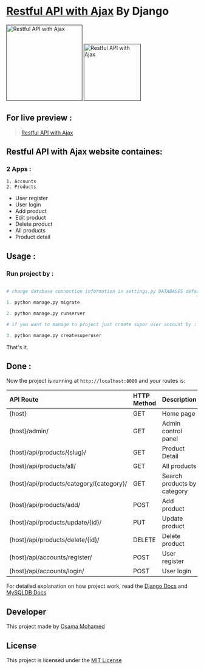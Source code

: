 # [Restful API with Ajax]() By Django

[<img src="https://www.djangoproject.com/s/img/logos/django-logo-negative.png" width="200" title="Restful API with Ajax" >]()
[<img src="https://www.mysql.com/common/logos/logo-mysql-170x115.png" width="150" title="Restful API with Ajax" >]()




## For live preview :
> [Restful API with Ajax]()


## Restful API with Ajax website containes:
### 2 Apps :
    1. Accounts
    2. Products
* User register 
* User login
* Add product
* Edit product
* Delete product
* All products
* Product detail

## Usage :
### Run project by :

``` python

# change database connection information in settings.py DATABASES default values with your info then run 

1. python manage.py migrate

2. python manage.py runserver

# if you want to manage to project just create super user account by :

3. python manage.py createsuperuser

```

That's it.

## Done :

Now the project is running at `http://localhost:8000` and your routes is:

| API Route                                                  | HTTP Method 	   | Description                           	      |
|:-----------------------------------------------------------|:----------------|:---------------------------------------------|
| {host}       	                                             | GET       	     | Home page                                    |
| {host}/admin/	                                             | GET       	     | Admin control panel                          |
| {host}/api/products/{slug}/                                | GET      	     | Product Detail                               |
| {host}/api/products/all/                                   | GET      	     | All products                                 |
| {host}/api/products/category/{category}/                   | GET      	     | Search products by category                  |
| {host}/api/products/add/                                   | POST     	     | Add product                                  |
| {host}/api/products/update/{id}/                           | PUT      	     | Update product                               |
| {host}/api/products/delete/{id}/                           | DELETE    	     | Delete product                               |
| {host}/api/accounts/register/                              | POST      	     | User register                                |
| {host}/api/accounts/login/                                 | POST     	     | User login                                   |


For detailed explanation on how project work, read the [Django Docs](https://docs.djangoproject.com/en/1.11/) and [MySQLDB Docs](https://dev.mysql.com/doc/)

## Developer
This project made by [Osama Mohamed](https://www.facebook.com/osama.mohamed.ms)

## License
This project is licensed under the [MIT License](https://opensource.org/licenses/MIT)

